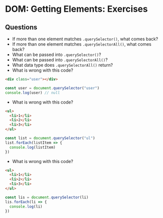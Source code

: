 # DOM: Getting Elements: Exercises

## Questions

* If more than one element matches `.querySelector()`, what comes back?
* If more than one element matches `.querySelectorAll()`, what comes back?
* What can be passed into `.querySelector()`?
* What can be passed into `.querySelectorAll()`?
* What data type does `.querySelectorAll()` return?
* What is wrong with this code?

```html
<div class="user"></div>
```

```js
const user = document.querySelector("user")
console.log(user) // null
```

* What is wrong with this code?

```html
<ul>
  <li>1</li>
  <li>2</li>
  <li>3</li>
</ul>
```

```js
const list = document.querySelector("ul")
list.forEach(listItem => {
  console.log(listItem)
})
```

* What is wrong with this code?

```html
<ul>
  <li>1</li>
  <li>2</li>
  <li>3</li>
</ul>
```

```js
const lis = document.querySelector(li)
lis.forEach(li => {
  console.log(li)
})
```
